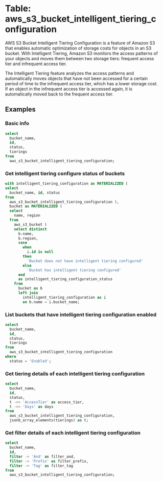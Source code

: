 # Table: aws_s3_bucket_intelligent_tiering_configuration

AWS S3 Bucket Intelligent Tiering Configuration is a feature of Amazon S3 that enables automatic optimization of storage costs for objects in an S3 bucket. With Intelligent Tiering, Amazon S3 monitors the access patterns of your objects and moves them between two storage tiers: frequent access tier and infrequent access tier.

The Intelligent Tiering feature analyzes the access patterns and automatically moves objects that have not been accessed for a certain period of time to the infrequent access tier, which has a lower storage cost. If an object in the infrequent access tier is accessed again, it is automatically moved back to the frequent access tier.


## Examples

### Basic info

```sql
select
  bucket_name,
  id,
  status,
  tierings
from
  aws_s3_bucket_intelligent_tiering_configuration;
```

### Get intelligent tiering configure status of buckets

```sql
with intelligent_tiering_configuration as MATERIALIZED (
select
  bucket_name, id, status
from
  aws_s3_bucket_intelligent_tiering_configuration ),
  bucket as MATERIALIZED (
  select
    name, region
  from
    aws_s3_bucket )
    select distinct
      b.name,
      b.region,
      case
        when
          i.id is null
        then
          'Bucket does not have intelligent tiering configured'
        else
          'Bucket has intelligent tiering configured'
      end
      as intelligent_tiering_configuration_status
    from
      bucket as b
      left join
        intelligent_tiering_configuration as i
        on b.name = i.bucket_name;
```

### List buckets that have intelligent tiering configuration enabled

```sql
select
  bucket_name,
  id,
  status,
  tierings
from
  aws_s3_bucket_intelligent_tiering_configuration
where
  status = 'Enabled';
```

### Get tiering details of each intelligent tiering configuration

```sql
select
  bucket_name,
  id,
  status,
  t ->> 'AccessTier' as access_tier,
  t ->> 'Days' as days
from
  aws_s3_bucket_intelligent_tiering_configuration,
  jsonb_array_elements(tierings) as t;
```

### Get filter details of each intelligent tiering configuration

```sql
select
  bucket_name,
  id,
  filter -> 'And' as filter_and,
  filter -> 'Prefix' as filter_prefix,
  filter -> 'Tag' as filter_tag
from
  aws_s3_bucket_intelligent_tiering_configuration;
```
